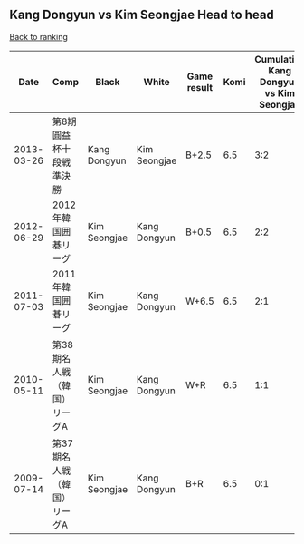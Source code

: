 ## Kang Dongyun vs Kim Seongjae Head to head

[Back to ranking](../../index.md)




| **Date** | **Comp** | **Black** | **White** | **Game result** | **Komi** | **Cumulative Kang Dongyun vs Kim Seongjae** | **Kang Dongyun streak** | **Kim Seongjae streak** | 
| --- | --- | --- | --- | --- | --- | --- | --- | --- |
| 2013-03-26 | 第8期圓益杯十段戦準決勝 | Kang Dongyun | Kim Seongjae | B+2.5 | 6.5 | 3:2 | 1 | 0 | 
| 2012-06-29 | 2012年韓国囲碁リーグ | Kim Seongjae | Kang Dongyun | B+0.5 | 6.5 | 2:2 | 0 | 1 | 
| 2011-07-03 | 2011年韓国囲碁リーグ | Kim Seongjae | Kang Dongyun | W+6.5 | 6.5 | 2:1 | 2 | 0 | 
| 2010-05-11 | 第38期名人戦（韓国）リーグA | Kim Seongjae | Kang Dongyun | W+R | 6.5 | 1:1 | 1 | 0 | 
| 2009-07-14 | 第37期名人戦（韓国）リーグA | Kim Seongjae | Kang Dongyun | B+R | 6.5 | 0:1 | 0 | 1 |




